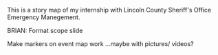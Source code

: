 This is a story map of my internship with Lincoln County Sheriff's Office Emergency Manegement.


BRIAN:
Format scope slide

Make markers on event map work ...maybe with pictures/ videos?
